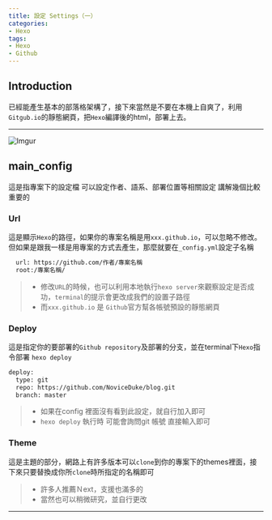 ```yaml
---
title: 設定 Settings（一）
categories:
- Hexo
tags:
- Hexo
- Github
---
```

## Introduction

已經能產生基本的部落格架構了，接下來當然是不要在本機上自爽了，利用`Gitgub.io`的靜態網頁，把`Hexo`編譯後的html，部署上去。

----
![Imgur](https://i.imgur.com/TiPy6IR.png)
## main_config
這是指專案下的設定檔
可以設定作者、語系、部署位置等相關設定
講解幾個比較重要的

### Url
這是顯示`Hexo`的路徑，如果你的專案名稱是用`xxx.github.io`，可以忽略不修改。但如果是跟我一樣是用專案的方式去產生，那麼就要在`_config.yml`設定子名稱
```sh
  url: https://github.com/作者/專案名稱
  root:/專案名稱/
```
>  - 修改`URL`的時候，也可以利用本地執行`hexo server`來觀察設定是否成功，`terminal`的提示會更改成我們的設置子路徑
>  - 而`xxx.github.io`  是 `Github`官方幫各帳號預設的靜態網頁

### Deploy

這是指定你的要部署的`Github repository`及部署的分支，並在terminal下`Hexo`指令部署 `hexo deploy`

```sh
deploy:
  type: git
  repo: https://github.com/NoviceDuke/blog.git
  branch: master
```
> - 如果在config 裡面沒有看到此設定，就自行加入即可
> - `hexo deploy` 執行時 可能會詢問git 帳號 直接輸入即可  

### Theme 
這是主題的部分，網路上有許多版本可以`clone`到你的專案下的themes裡面，接下來只要替換成你所`clone`時所指定的名稱即可
> - 許多人推薦Ｎext，支援也滿多的
> - 當然也可以稍微研究，並自行更改

---- 
